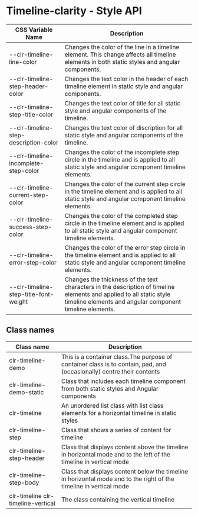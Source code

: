 # Timeline-clarity - Style API

| CSS Variable Name          | Description                                                        |
| -------------------------- | ------------------------------------------------------------------ |
| --clr-timeline-line-color | Changes the color of the line in a timeline element. This change affects all timeline elements in both static styles and angular components.
| --clr-timeline-step-header-color | Changes the text color in the header of each timeline element in static style and angular components.
| --clr-timeline-step-title-color | Changes the text color of title for all static style and angular components of the timeline.
| --clr-timeline-step-description-color | Changes the text color of discription for all static style and angular components of the timeline.
| --clr-timeline-incomplete-step-color | Changes the color of the incomplete step circle in the timeline and is applied to all static style and angular component timeline elements.
| --clr-timeline-current-step-color |  Changes the color of the current step circle in the timeline element and is applied to all static style and angular component timeline elements.
| --clr-timeline-success-step-color | Changes the color of the completed step circle in the timeline element and is applied to all static style and angular component timeline elements.
| --clr-timeline-error-step-color | Changes the color of the error step circle in the timeline element and is applied to all static style and angular component timeline elements.
| --clr-timeline-step-title-font-weight | Changes the thickness of the text characters in the description of timeline elements and applied to all static style timeline elements and angular component timeline elements.

## Class names

| Class name    | Description                              |
| ------------- | ---------------------------------------- |
| clr-timeline-demo | This is a container class.The purpose of container class is to contain, pad, and (occasionally) centre their contents |
| clr-timeline-demo-static | Class that includes each timeline component from both static styles and Angular components |
| clr-timeline | An unordered list class with list class elements for a horizontal timeline in static styles |
| clr-timeline-step | Class that shows a series of content for timeline |
| clr-timeline-step-header | Class that displays content above the timeline in horizontal mode and to the left of the timeline in vertical mode |
| clr-timeline-step-body | Class that displays content below the timeline in horizontal mode and to the right of the timeline in vertical mode |
| clr-timeline clr-timeline-vertical | The class containing the vertical timeline |
